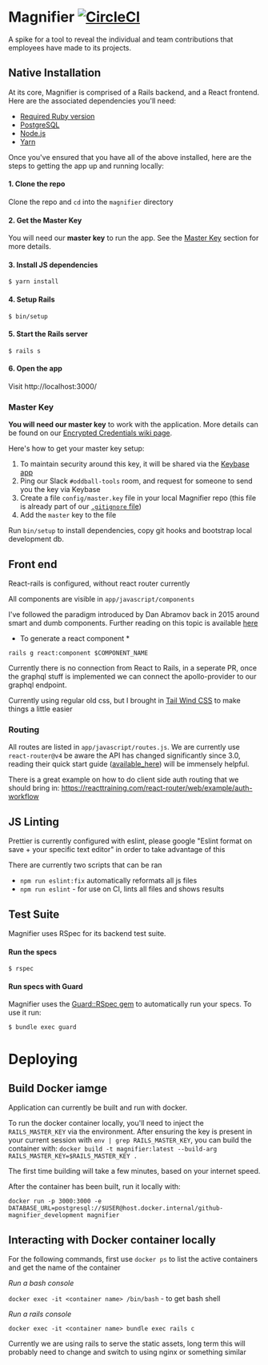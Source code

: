 # Magnifier  [![CircleCI](https://circleci.com/gh/oddballio/magnifier.svg?style=svg)](https://circleci.com/gh/oddballio/magnifier)

A spike for a tool to reveal the individual and team contributions that employees have made to its projects.

## Native Installation 

At its core, Magnifier is comprised of a Rails backend, and a React frontend.  Here are the associated dependencies you'll need:

- [Required Ruby version](https://github.com/oddballio/magnifier/blob/master/.ruby-version)
- [PostgreSQL](https://www.postgresql.org/)
- [Node.js](https://nodejs.org/en/)
- [Yarn](https://yarnpkg.com/en/docs/getting-started)

Once you've ensured that you have all of the above installed, here are the steps to getting the app up and running locally:

#### 1. Clone the repo

Clone the repo and `cd` into the `magnifier` directory

#### 2. Get the Master Key

You will need our **master key** to run the app. See the [Master Key](#master-key) section for more details.

#### 3. Install JS dependencies

```
$ yarn install
```

#### 4. Setup Rails

```
$ bin/setup
```

#### 5. Start the Rails server

```
$ rails s
```

#### 6. Open the app

Visit http://localhost:3000/

### Master Key

**You will need our master key** to work with the application.  More details can be found on our [Encrypted Credentials wiki page](https://github.com/oddballio/magnifier/wiki/Encrypted-Credentials). 

Here's how to get your master key setup:

1. To maintain security around this key, it will be shared via the [Keybase app](https://keybase.io/)
2. Ping our Slack `#oddball-tools` room, and request for someone to send you the key via Keybase
3. Create a file `config/master.key` file in your local Magnifier repo (this file is already part of our [`.gitignore` file](https://github.com/oddballio/magnifier/blob/master/.gitignore))
4. Add the `master` key to the file


Run `bin/setup` to install dependencies, copy git hooks and bootstrap local development db.

## Front end

React-rails is configured, without react router currently

All components are visible in `app/javascript/components`

I've followed the paradigm introduced by Dan Abramov back in 2015 around smart and dumb components. Further reading on this topic is available [here](https://medium.com/@dan_abramov/smart-and-dumb-components-7ca2f9a7c7d0)

* To generate a react component *

`rails g react:component $COMPONENT_NAME`

Currently there is no connection from React to Rails, in a seperate PR, once the graphql stuff is implemented we can connect the apollo-provider to our graphql endpoint.

Currently using regular old css, but I brought in [Tail Wind CSS](https://tailwindcss.com/docs/what-is-tailwind/) to make things a little easier

### Routing

All routes are listed in `app/javascript/routes.js`. We are currently use `react-router@v4` be aware the API has changed significantly since 3.0, reading their quick start guide ([available_here](https://reacttraining.com/react-router/web/guides/philosophy)) will be immensely helpful.

There is a great example on how to do client side auth routing that we should bring in: https://reacttraining.com/react-router/web/example/auth-workflow

## JS Linting

Prettier is currently configured with eslint, please google "Eslint format on save + your specific text editor" in order to take advantage of this

There are currently two scripts that can be ran

* `npm run eslint:fix` automatically reformats all js files
* `npm run eslint` - for use on CI, lints all files and shows results

## Test Suite

Magnifier uses RSpec for its backend test suite.  

#### Run the specs

```
$ rspec
```

#### Run specs with Guard

Magnifier uses the [Guard::RSpec gem](https://github.com/guard/guard-rspec) to automatically run your specs.  To use it run:

```
$ bundle exec guard
```

# Deploying

## Build Docker iamge

Application can currently be built and run with docker.

To run the docker container locally, you'll need to inject the
`RAILS_MASTER_KEY` via the environment. After ensuring the key is present in
your current session with `env | grep RAILS_MASTER_KEY`, you can build the
container with: 
`docker build -t magnifier:latest --build-arg RAILS_MASTER_KEY=$RAILS_MASTER_KEY .`

The first time building will take a few minutes, based on your internet speed. 

After the container has been built, run it locally with: 

`docker run -p 3000:3000 -e DATABASE_URL=postgresql://$USER@host.docker.internal/github-magnifier_development magnifier`

## Interacting with Docker container locally

For the following commands, first use `docker ps` to list the active containers and get the name of the container

*Run a bash console*

`docker exec -it <container name> /bin/bash` - to get bash shell

*Run a rails console*

`docker exec -it <container name> bundle exec rails c`

Currently we are using rails to serve the static assets, long term this will probably need to change and switch to using nginx or something similar



